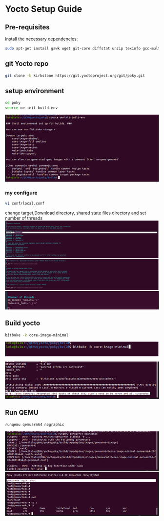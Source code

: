 # Yocto Setup Guide

## Pre-requisites

Install the necessary dependencies:
```sh 
sudo apt-get install gawk wget git-core diffstat unzip texinfo gcc-multilib build-essential chrpath socat cpio  python3 python3-pip python3-pexpect 
```

## git Yocto repo 
```sh
git clone -b kirkstone https://git.yoctoproject.org/git/poky.git
```
## setup environment 
```sh
cd poky
source oe-init-build-env
```
![alt text](image-4.png)

### my configure
```sh 
vi conf/local.conf
```
change target,Download directory, shared state files directory and set number of threads 
![alt text](image.png)
![alt text](image-1.png)
![alt text](image-2.png)

## Build yocto 
```sh 
bitbake -k core-image-minimal
```
![alt text](image-3.png)

![alt text](image-5.png)

## Run QEMU
```sh
runqemu qemuarm64 nographic
```
![alt text](image-6.png)
![alt text](image-7.png)
